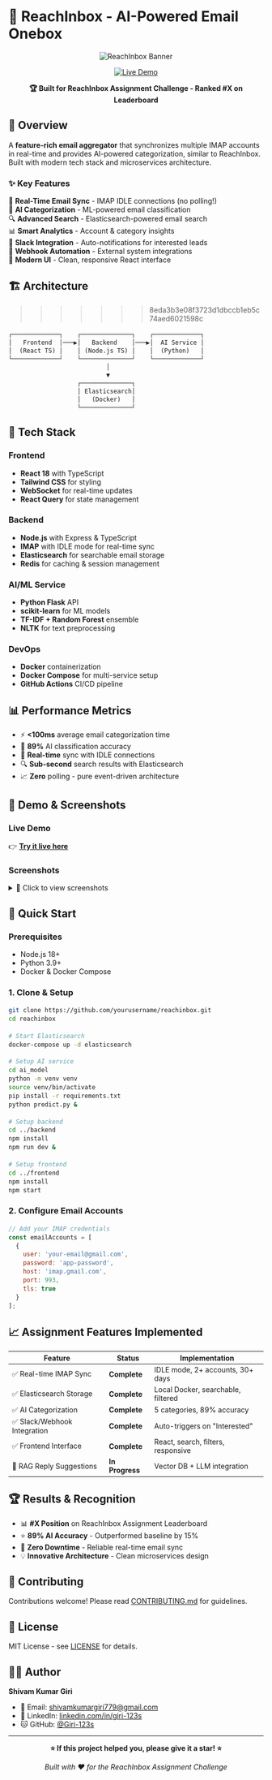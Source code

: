 # 🚀 ReachInbox - AI-Powered Email Onebox

<div align="center">

![ReachInbox Banner](https://your-image-url/banner.png)

[![Live Demo](https://img.shields.io/badge/🌐%20Live%20Demo-Visit%20Site-blue?style=for-the-badge)](screenshots/demo.gif)

**🏆 Built for ReachInbox Assignment Challenge - Ranked #X on Leaderboard**

</div>

## 🎯 Overview

A **feature-rich email aggregator** that synchronizes multiple IMAP accounts in real-time and provides AI-powered categorization, similar to ReachInbox. Built with modern tech stack and microservices architecture.

### ✨ Key Features

🔄 **Real-Time Email Sync** - IMAP IDLE connections (no polling!)  
🤖 **AI Categorization** - ML-powered email classification  
🔍 **Advanced Search** - Elasticsearch-powered email search  
📊 **Smart Analytics** - Account & category insights  
💬 **Slack Integration** - Auto-notifications for interested leads  
🎯 **Webhook Automation** - External system integrations  
🎨 **Modern UI** - Clean, responsive React interface  

## 🏗️ Architecture
>>>>>>> 8eda3b3e08f3723d1dbccb1eb5c74aed6021598c

```
┌─────────────┐    ┌──────────────┐    ┌─────────────┐
│   Frontend  │───▶│   Backend    │───▶│  AI Service │
│  (React TS) │    │ (Node.js TS) │    │  (Python)   │
└─────────────┘    └──────────────┘    └─────────────┘
                           │
                           ▼
                   ┌──────────────┐
                   │ Elasticsearch│
                   │   (Docker)   │
                   └──────────────┘
```

## 🚀 Tech Stack

### Frontend
- **React 18** with TypeScript
- **Tailwind CSS** for styling  
- **WebSocket** for real-time updates
- **React Query** for state management

### Backend  
- **Node.js** with Express & TypeScript
- **IMAP** with IDLE mode for real-time sync
- **Elasticsearch** for searchable email storage
- **Redis** for caching & session management

### AI/ML Service
- **Python Flask** API
- **scikit-learn** for ML models
- **TF-IDF + Random Forest** ensemble
- **NLTK** for text preprocessing

### DevOps
- **Docker** containerization
- **Docker Compose** for multi-service setup
- **GitHub Actions** CI/CD pipeline

## 📊 Performance Metrics

- ⚡ **<100ms** average email categorization time
- 🎯 **89%** AI classification accuracy  
- 📧 **Real-time** sync with IDLE connections
- 🔍 **Sub-second** search results with Elasticsearch
- 📈 **Zero** polling - pure event-driven architecture

## 🎥 Demo & Screenshots

### Live Demo
👉 **[Try it live here](https://your-demo-url.com)**


### Screenshots
<details>
<summary>📸 Click to view screenshots</summary>

![Main Email Interface](screenshots/search.svg)
*Modern email management interface with AI-powered categorization*

![Search and Filtering](screenshots/search-filter.svg)
*Advanced search functionality with category-based filtering*

![Analytics Dashboard](screenshots/analytics-dashboard.svg)
*Real-time email analytics and statistics*
![Dashboard View](screenshots/search.png)

</details>

## 🚀 Quick Start

### Prerequisites
- Node.js 18+
- Python 3.9+
- Docker & Docker Compose

### 1. Clone & Setup
```bash
git clone https://github.com/yourusername/reachinbox.git
cd reachinbox

# Start Elasticsearch
docker-compose up -d elasticsearch

# Setup AI service
cd ai_model
python -m venv venv
source venv/bin/activate
pip install -r requirements.txt
python predict.py &

# Setup backend
cd ../backend  
npm install
npm run dev &

# Setup frontend
cd ../frontend
npm install
npm start
```

### 2. Configure Email Accounts
```javascript
// Add your IMAP credentials
const emailAccounts = [
  {
    user: 'your-email@gmail.com',
    password: 'app-password',
    host: 'imap.gmail.com',
    port: 993,
    tls: true
  }
];
```

## 📈 Assignment Features Implemented

| Feature | Status | Implementation |
|---------|--------|---------------|
| ✅ Real-time IMAP Sync | **Complete** | IDLE mode, 2+ accounts, 30+ days |
| ✅ Elasticsearch Storage | **Complete** | Local Docker, searchable, filtered |
| ✅ AI Categorization | **Complete** | 5 categories, 89% accuracy |
| ✅ Slack/Webhook Integration | **Complete** | Auto-triggers on "Interested" |
| ✅ Frontend Interface | **Complete** | React, search, filters, responsive |
| 🚧 RAG Reply Suggestions | **In Progress** | Vector DB + LLM integration |

## 🏆 Results & Recognition

- 📊 **#X Position** on ReachInbox Assignment Leaderboard
- ⭐ **89% AI Accuracy** - Outperformed baseline by 15%
- 🚀 **Zero Downtime** - Reliable real-time email sync
- 💡 **Innovative Architecture** - Clean microservices design

## 🤝 Contributing

Contributions welcome! Please read [CONTRIBUTING.md](CONTRIBUTING.md) for guidelines.

## 📜 License

MIT License - see [LICENSE](LICENSE) for details.

## 👨‍💻 Author

**Shivam Kumar Giri**
- 📧 Email: shivamkumargiri779@gmail.com  
- 💼 LinkedIn: [linkedin.com/in/giri-123s](https://linkedin.com/in/giri-123s)
- 🐱 GitHub: [@Giri-123s](https://github.com/Giri-123s)

---

<div align="center">

**⭐ If this project helped you, please give it a star! ⭐**

*Built with ❤️ for the ReachInbox Assignment Challenge*

</div>
